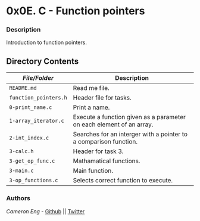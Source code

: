 # 0x0E. C - Function pointers
### Description
Introduction to function pointers.

## Directory Contents

|   ***File/Folder***    |  **Description**                       |
|---------------|---------------------------------------|
| `README.md` |  Read me file. |
| `function_pointers.h` | Header file for tasks. |
| `0-print_name.c` | Print a name. |
| `1-array_iterator.c` | Execute a function given as a parameter on each element of an array. |
| `2-int_index.c` | Searches for an interger with a pointer to a comparison function. |
| `3-calc.h` | Header for task 3. |
| `3-get_op_func.c` | Mathamatical functions. |
| `3-main.c` | Main function. |
| `3-op_functions.c` | Selects correct function to execute. |

### Authors
*Cameron Eng* - [Github](https://github.com/c_eng/) || [Twitter](https://twitter.com/c33Eng)
